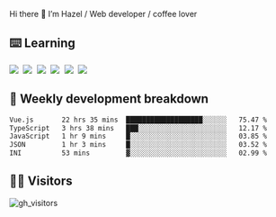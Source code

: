 
Hi there 👋 I’m Hazel / Web developer / coffee lover

## ⌨️ Learning

<samp>
 <a href="https://github.com/vuejs/core"><img src="https://api.iconify.design/logos:vue.svg" /></a>
  <a href="https://github.com/vuejs/core"><img src="https://api.iconify.design/logos:react.svg" /></a>
  <a href="https://github.com/solidjs/solid"><img src="https://api.iconify.design/logos:solidjs.svg" /></a>
  <a href="https://github.com/vitejs/vite"><img src="https://api.iconify.design/logos:vitejs.svg" /></a>
  <a href="https://github.com/microsoft/TypeScript"><img src="https://api.iconify.design/logos:typescript-icon.svg" /></a> 
  <a href="https://github.com/unocss/unocss"><img src="https://api.iconify.design/logos:unocss.svg" /></a>
  

</samp>


## 🦀 Weekly development breakdown

<!--START_SECTION:waka-->

```txt
Vue.js       22 hrs 35 mins  ███████████████████░░░░░░   75.47 %
TypeScript   3 hrs 38 mins   ███░░░░░░░░░░░░░░░░░░░░░░   12.17 %
JavaScript   1 hr 9 mins     █░░░░░░░░░░░░░░░░░░░░░░░░   03.85 %
JSON         1 hr 3 mins     █░░░░░░░░░░░░░░░░░░░░░░░░   03.52 %
INI          53 mins         ▓░░░░░░░░░░░░░░░░░░░░░░░░   02.99 %
```

<!--END_SECTION:waka-->
## 👬🏻 Visitors

![gh_visitors](https://profile-counter.glitch.me/Hazel-Lin/count.svg)

